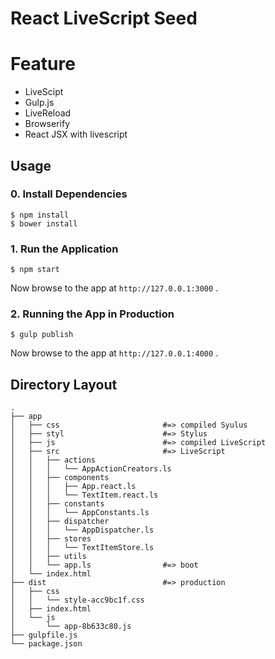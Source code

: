 # React LiveScript Seed

# Feature

- LiveScipt
- Gulp.js
- LiveReload
- Browserify
- React JSX with livescript

## Usage
### 0. Install Dependencies
```
$ npm install
$ bower install
```

### 1. Run the Application

```
$ npm start
```

Now browse to the app at `http://127.0.0.1:3000` .

### 2. Running the App in Production 

```
$ gulp publish
```

Now browse to the app at `http://127.0.0.1:4000` .

## Directory Layout

```
.
├── app
│   ├── css                       #=> compiled Syulus
│   ├── styl                      #=> Stylus
│   ├── js                        #=> compiled LiveScript
│   ├── src                       #=> LiveScript
│   │   ├── actions
│   │   │   └── AppActionCreators.ls
│   │   ├── components
│   │   │   ├── App.react.ls
│   │   │   └── TextItem.react.ls
│   │   ├── constants
│   │   │   └── AppConstants.ls
│   │   ├── dispatcher
│   │   │   └── AppDispatcher.ls
│   │   ├── stores
│   │   │   └── TextItemStore.ls
│   │   ├── utils
│   │   └── app.ls                #=> boot 
│   └── index.html              
├── dist                          #=> production
│   ├── css
│   │   └── style-acc9bc1f.css
│   ├── index.html
│   └── js
│       └── app-8b633c80.js
├── gulpfile.js
└── package.json
```
